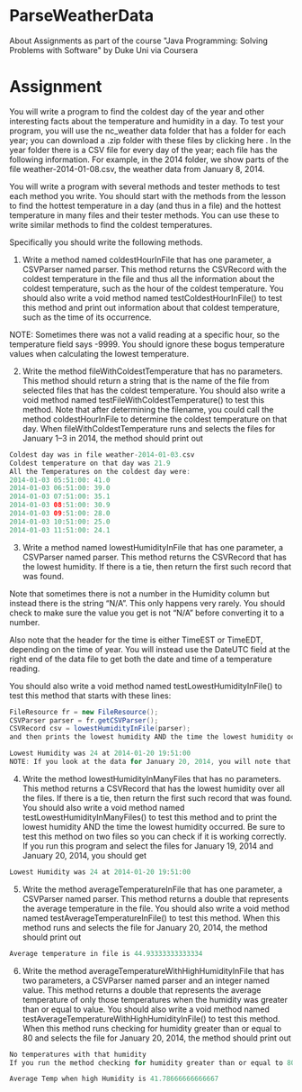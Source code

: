 # ParseWeatherData
About Assignments as part of the course "Java Programming: Solving Problems with Software" by Duke Uni via Coursera

# Assignment
You will write a program to find the coldest day of the year and other interesting facts about the temperature and humidity in a day. To test your program, you will use the nc_weather data folder that has a folder for each year; you can download a .zip folder with these files by clicking 
here
. In the year folder there is a CSV file for every day of the year; each file has the following information. For example, in the 2014 folder, we show parts of the file weather-2014-01-08.csv, the weather data from January 8, 2014. 

  


You will write a program with several methods and  tester methods to test each method you write. You should start with the methods from the lesson to find the hottest temperature in a day (and thus in a file) and the hottest temperature in many files and their tester methods. You can use these to write similar methods to find the coldest temperatures.

  

Specifically you should write the following methods. 

1. Write a method named coldestHourInFile that has one parameter, a CSVParser named parser. This method returns the CSVRecord with the coldest temperature in the file and thus all the information about the coldest temperature, such as the hour of the coldest temperature. You should also write a void method named testColdestHourInFile() to test this method and print out information about that coldest temperature, such as the time of its occurrence.

NOTE: Sometimes there was not a valid reading at a specific hour, so the temperature field says -9999. You should ignore these bogus temperature values when calculating the lowest temperature.

  

2. Write the method fileWithColdestTemperature that has no parameters. This method should return a string that is the name of the file from selected files that has the coldest temperature. You should also write a void method named testFileWithColdestTemperature() to test this method. Note that after determining the filename, you could call the method coldestHourInFile to determine the coldest temperature on that day. When fileWithColdestTemperature runs and selects the files for January 1–3 in 2014, the method should print out

```java
Coldest day was in file weather-2014-01-03.csv
Coldest temperature on that day was 21.9
All the Temperatures on the coldest day were:
2014-01-03 05:51:00: 41.0
2014-01-03 06:51:00: 39.0
2014-01-03 07:51:00: 35.1
2014-01-03 08:51:00: 30.9
2014-01-03 09:51:00: 28.0
2014-01-03 10:51:00: 25.0
2014-01-03 11:51:00: 24.1
```
  

3. Write a method named lowestHumidityInFile that has one parameter, a CSVParser named parser. This method returns the CSVRecord that has the lowest humidity. If there is a tie, then return the first such record that was found.

Note that sometimes there is not a number in the Humidity column but instead there is the string “N/A”. This only happens very rarely. You should check to make sure the value you get is not “N/A” before converting it to a number.

Also note that the header for the time is either TimeEST or TimeEDT, depending on the time of year. You will instead use the DateUTC field at the right end of the data file to  get both the date and time of a temperature reading.

You should also write a void method named testLowestHumidityInFile() to test this method that starts with these lines:

```java
FileResource fr = new FileResource();
CSVParser parser = fr.getCSVParser();
CSVRecord csv = lowestHumidityInFile(parser);
and then prints the lowest humidity AND the time the lowest humidity occurred. For example, for the file weather-2014-01-20.csv, the output should be:
```

```java
Lowest Humidity was 24 at 2014-01-20 19:51:00
NOTE: If you look at the data for January 20, 2014, you will note that the Humidity was also 24 at 3:51pm, but you are supposed to return the first such record that was found.
```
  

4. Write the method lowestHumidityInManyFiles that has no parameters. This method returns a CSVRecord that has the lowest humidity over all the files. If there is a tie, then return the first such record that was found. You should also write a void method named testLowestHumidityInManyFiles() to test this method and to print the lowest humidity AND the time the lowest humidity occurred. Be sure to test this method on two files so you can check if it is working correctly. If you run this program and select the files for January 19, 2014 and January 20, 2014, you should get

```java
Lowest Humidity was 24 at 2014-01-20 19:51:00
```

5. Write the method averageTemperatureInFile that has one parameter, a CSVParser named parser. This method returns a double that represents the average temperature in the file. You should also write a void method named testAverageTemperatureInFile() to test this method. When this method runs and selects the file for January 20, 2014, the method should print out

```java
Average temperature in file is 44.93333333333334
```

6. Write the method averageTemperatureWithHighHumidityInFile that has two parameters, a CSVParser named parser and an integer named value. This method returns a double that represents the average temperature of only those temperatures when the humidity was greater than or equal to value. You should also write a void method named testAverageTemperatureWithHighHumidityInFile() to test this method. When this method runs checking for humidity greater than or equal to 80 and selects the file for January 20, 2014, the method should print out

```java
No temperatures with that humidity
If you run the method checking for humidity greater than or equal to 80 and select the file March 20, 2014, a wetter day, the method should print out
```

```java
Average Temp when high Humidity is 41.78666666666667
```
  


 
